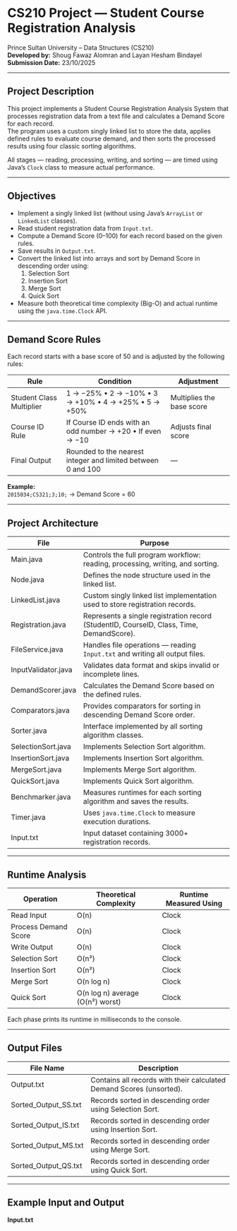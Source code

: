 # CS210 Project — Student Course Registration Analysis  
Prince Sultan University – Data Structures (CS210)  
**Developed by:** Shoug Fawaz Alomran and Layan Hesham Bindayel  
**Submission Date:** 23/10/2025  

---

## Project Description

This project implements a Student Course Registration Analysis System that processes registration data from a text file and calculates a Demand Score for each record.  
The program uses a custom singly linked list to store the data, applies defined rules to evaluate course demand, and then sorts the processed results using four classic sorting algorithms.  

All stages — reading, processing, writing, and sorting — are timed using Java’s `Clock` class to measure actual performance.

---

## Objectives

- Implement a singly linked list (without using Java’s `ArrayList` or `LinkedList` classes).  
- Read student registration data from `Input.txt`.  
- Compute a Demand Score (0–100) for each record based on the given rules.  
- Save results in `Output.txt`.  
- Convert the linked list into arrays and sort by Demand Score in descending order using:  
  1. Selection Sort  
  2. Insertion Sort  
  3. Merge Sort  
  4. Quick Sort  
- Measure both theoretical time complexity (Big-O) and actual runtime using the `java.time.Clock` API.

---

## Demand Score Rules

Each record starts with a base score of 50 and is adjusted by the following rules:

| Rule | Condition | Adjustment |
|------|------------|------------|
| Student Class Multiplier | 1 → −25% • 2 → −10% • 3 → +10% • 4 → +25% • 5 → +50% | Multiplies the base score |
| Course ID Rule | If Course ID ends with an odd number → +20  •  If even → −10 | Adjusts final score |
| Final Output | Rounded to the nearest integer and limited between 0 and 100 | — |

**Example:**  
`2015034;CS321;3;10;` → Demand Score = 60

---

## Project Architecture

| File | Purpose |
|------|----------|
| Main.java | Controls the full program workflow: reading, processing, writing, and sorting. |
| Node.java | Defines the node structure used in the linked list. |
| LinkedList.java | Custom singly linked list implementation used to store registration records. |
| Registration.java | Represents a single registration record (StudentID, CourseID, Class, Time, DemandScore). |
| FileService.java | Handles file operations — reading `Input.txt` and writing all output files. |
| InputValidator.java | Validates data format and skips invalid or incomplete lines. |
| DemandScorer.java | Calculates the Demand Score based on the defined rules. |
| Comparators.java | Provides comparators for sorting in descending Demand Score order. |
| Sorter.java | Interface implemented by all sorting algorithm classes. |
| SelectionSort.java | Implements Selection Sort algorithm. |
| InsertionSort.java | Implements Insertion Sort algorithm. |
| MergeSort.java | Implements Merge Sort algorithm. |
| QuickSort.java | Implements Quick Sort algorithm. |
| Benchmarker.java | Measures runtimes for each sorting algorithm and saves the results. |
| Timer.java | Uses `java.time.Clock` to measure execution durations. |
| Input.txt | Input dataset containing 3000+ registration records. |

---

## Runtime Analysis

| Operation | Theoretical Complexity | Runtime Measured Using |
|------------|-----------------------|------------------------|
| Read Input | O(n) | Clock |
| Process Demand Score | O(n) | Clock |
| Write Output | O(n) | Clock |
| Selection Sort | O(n²) | Clock |
| Insertion Sort | O(n²) | Clock |
| Merge Sort | O(n log n) | Clock |
| Quick Sort | O(n log n) average (O(n²) worst) | Clock |

Each phase prints its runtime in milliseconds to the console.

---

## Output Files

| File Name | Description |
|------------|-------------|
| Output.txt | Contains all records with their calculated Demand Scores (unsorted). |
| Sorted_Output_SS.txt | Records sorted in descending order using Selection Sort. |
| Sorted_Output_IS.txt | Records sorted in descending order using Insertion Sort. |
| Sorted_Output_MS.txt | Records sorted in descending order using Merge Sort. |
| Sorted_Output_QS.txt | Records sorted in descending order using Quick Sort. |

---

## Example Input and Output

**Input.txt**